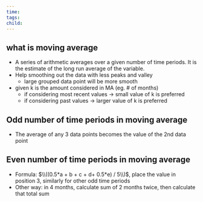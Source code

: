 ```yaml
---
time: 
tags: 
child:
---
```

## what is moving average
- A series of arithmetic averages over a given number of time periods. It is the estimate of the long run average of the variable.
- Help smoothing out the data with less peaks and valley
    - large grouped data point will be more smooth
- given k is the amount considered in MA (eg. # of months)
	- if considering most recent values -> small value of k is preferred
	- if considering past values -> larger value of k is preferred

## Odd number of time periods in moving average
- The average of any 3 data points becomes the value of the 2nd data point

## Even number of time periods in moving average 
- Formula: $\\((0.5*a + b + c + d+ 0.5*e) / 5\\)$, place the value in position 3, similarly for other odd time periods
- Other way: in 4 months, calculate sum of 2 months twice, then calculate that total sum